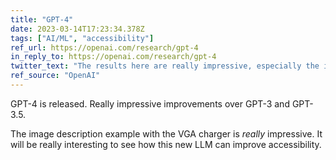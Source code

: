 ```yaml
---
title: "GPT-4"
date: 2023-03-14T17:23:34.378Z
tags: ["AI/ML", "accessibility"]
ref_url: https://openai.com/research/gpt-4
in_reply_to: https://openai.com/research/gpt-4
twitter_text: "The results here are really impressive, especially the image descriptions."
ref_source: "OpenAI"
---
```


GPT-4 is released. Really impressive improvements over GPT-3 and GPT-3.5.

The image description example with the VGA charger is _really_ impressive. It will be really interesting to see how this new LLM can improve accessibility.
